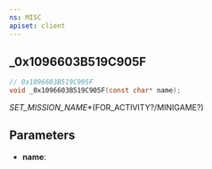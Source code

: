 ```yaml
---
ns: MISC
apiset: client
---
```

## _0x1096603B519C905F

```c
// 0x1096603B519C905F
void _0x1096603B519C905F(const char* name);
```

_SET_MISSION_NAME_*(FOR_ACTIVITY?/MINIGAME?)

## Parameters
* **name**: